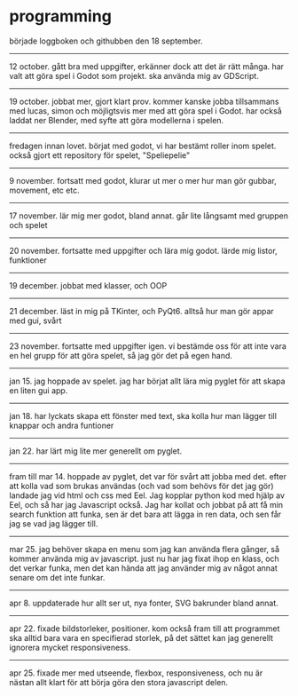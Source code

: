 # programming

började loggboken och githubben den 18 september.

---

12 october. gått bra med uppgifter, erkänner dock att det är rätt många. har valt att göra spel i Godot som projekt. ska använda mig av GDScript.

---

19 october. jobbat mer, gjort klart prov. kommer kanske jobba tillsammans med lucas, simon och möjligtsvis mer med att göra spel i Godot. har också laddat ner Blender, med syfte att göra modellerna i spelen.

---

fredagen innan lovet. börjat med godot, vi har bestämt roller inom spelet. också gjort ett repository för spelet, "Speliepelie"

---

9 november. fortsatt med godot, klurar ut mer o mer hur man gör gubbar, movement, etc etc.

---

17 november. lär mig mer godot, bland annat. går lite långsamt med gruppen och spelet

---

20 november. fortsatte med uppgifter och lära mig godot. lärde mig listor, funktioner

---

19 december. jobbat med klasser, och OOP

---

21 december. läst in mig på TKinter, och PyQt6. alltså hur man gör appar med gui, svårt

---

23 november. fortsatte med uppgifter igen. vi bestämde oss för att inte vara en hel grupp för att göra spelet, så jag gör det på egen hand.

---

jan 15. jag hoppade av spelet. jag har börjat allt lära mig pyglet för att skapa en liten gui app.

---

jan 18. har lyckats skapa ett fönster med text, ska kolla hur man lägger till knappar och andra funtioner

---

jan 22. har lärt mig lite mer generellt om pyglet.

---

fram till mar 14. hoppade av pyglet, det var för svårt att jobba med det. efter att kolla vad som brukas användas (och vad som behövs för det jag gör) landade jag vid html och css med Eel. Jag kopplar python kod med hjälp av Eel, och så har jag Javascript också. Jag har kollat och jobbat på att få min search funktion att funka, sen är det bara att lägga in ren data, och sen får jag se vad jag lägger till.

---

mar 25. jag behöver skapa en menu som jag kan använda flera gånger, så kommer använda mig av javascript. just nu har jag fixat ihop en klass, och det verkar funka, men det kan hända att jag använder mig av något annat senare om det inte funkar.

---

apr 8. uppdaterade hur allt ser ut, nya fonter, SVG bakrunder bland annat.

---

apr 22. fixade bildstorleker, positioner. kom också fram till att programmet ska alltid bara vara en specifierad storlek, på det sättet kan jag generellt ignorera mycket responsiveness.

---

apr 25. fixade mer med utseende, flexbox, responsiveness, och nu är nästan allt klart för att börja göra den stora javascript delen. 
